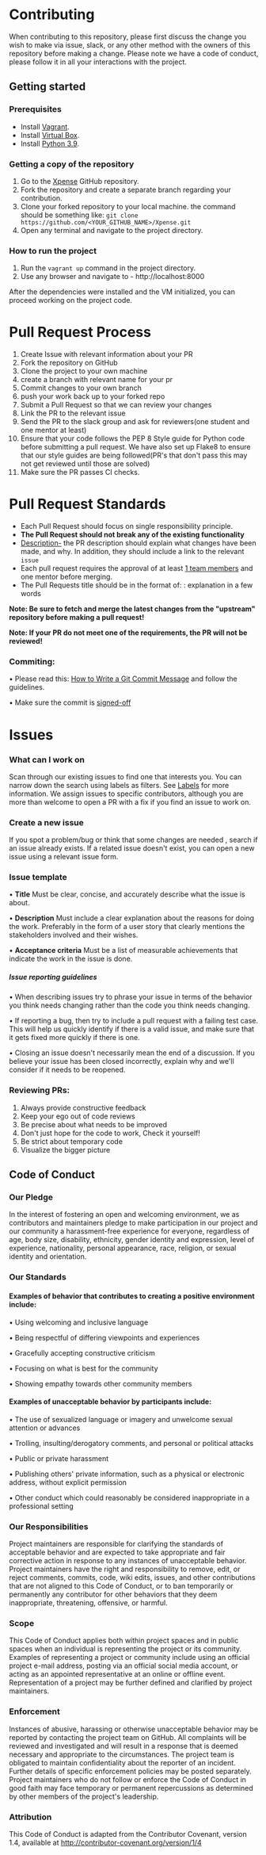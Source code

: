 # Contributing

When contributing to this repository, please first discuss the change you wish to make via issue, slack, or any other method with the owners of this repository before making a change.
Please note we have a code of conduct, please follow it in all your interactions with the project.

## Getting started

### Prerequisites

- Install [Vagrant](https://www.vagrantup.com/downloads).
- Install [Virtual Box](https://www.virtualbox.org/wiki/Downloads).
- Install [Python 3.9](https://www.python.org/downloads/).

### Getting a copy of the repository

1. Go to the [Xpense](https://github.com/redhat-beyond/Xpense) GitHub repository.
2. Fork the repository and create a separate branch regarding your contribution.
3. Clone your forked repository to your local machine. the command should be something like: `git clone https://github.com/<YOUR_GITHUB_NAME>/Xpense.git`
4. Open any terminal and navigate to the project directory.

### How to run the project

1. Run the `vagrant up` command in the project directory.
2. Use any browser and navigate to - http://localhost:8000

After the dependencies were installed and the VM initialized, you can proceed working on the project code.

# Pull Request Process

1. Create Issue with relevant information about your PR
2. Fork the repository on GitHub
3. Clone the project to your own machine
4. create a branch with relevant name for your pr
5. Commit changes to your own branch
6. push your work back up to your forked repo
7. Submit a Pull Request so that we can review your changes
8. Link the PR to the relevant issue
9. Send the PR to the slack group and ask for reviewers(one student and one mentor at least)
10. Ensure that your code follows the PEP 8 Style guide for Python code before submitting a pull request.
    We have also set up Flake8 to ensure that our style guides are being followed(PR's that don't pass this may not get reviewed until those are solved)
11. Make sure the PR passes CI checks.

# Pull Request Standards

- Each Pull Request should focus on single responsibility principle.
- **The Pull Request should not break any of the existing functionality**
- <ins>Description-</ins> the PR description should explain what changes have been made, and why. In addition, they should include a link to the relevant `issue`
- Each pull request requires the approval of at least <ins>1 team members</ins> and one mentor before merging.
- The Pull Requests title should be in the format of: <Component name>: explanation in a few words

**Note: Be sure to fetch and merge the latest changes from the "upstream" repository before making a pull request!**

**Note: If your PR do not meet one of the requirements, the PR will not be reviewed!**

### Commiting:

• Please read this: [How to Write a Git Commit Message](https://cbea.ms/git-commit/) and follow the guidelines.

• Make sure the commit is [signed-off](https://docs.pi-hole.net/guides/github/how-to-signoff/)

# Issues

### What can I work on

Scan through our existing issues to find one that interests you. You can narrow down the search using labels as filters. See
[Labels](https://docs.github.com/en/issues/using-labels-and-milestones-to-track-work/managing-labels) for more information. We assign issues to specific contributors, although you are more than welcome to open a PR with a fix if you find an issue to work on.

### Create a new issue

If you spot a problem/bug or think that some changes are needed , search if an issue already exists. If a related issue doesn't exist, you can open a new issue using a relevant issue form.

### Issue template

• **Title**
Must be clear, concise, and accurately describe what the issue is about.

• **Description**
Must include a clear explanation about the reasons for doing the work. Preferably in the form of a user story
that clearly mentions the stakeholders involved and their wishes.

• **Acceptance criteria**
Must be a list of measurable achievements that indicate the work in the issue is done.

##### Issue reporting guidelines

• When describing issues try to phrase your issue in terms of the behavior you think needs changing rather than the code you think needs changing.

• If reporting a bug, then try to include a pull request with a failing test case. This will help us quickly identify if there is a valid issue, and make sure that it gets fixed more quickly if there is one.

• Closing an issue doesn't necessarily mean the end of a discussion. If you believe your issue has been closed incorrectly, explain why and we'll consider if it needs to be reopened.

### Reviewing PRs:

1. Always provide constructive feedback
2. Keep your ego out of code reviews
3. Be precise about what needs to be improved
4. Don't just hope for the code to work, Check it yourself!
5. Be strict about temporary code
6. Visualize the bigger picture

## Code of Conduct

### Our Pledge

In the interest of fostering an open and welcoming environment, we as contributors and maintainers pledge to make participation in our project and our community a harassment-free experience for everyone, regardless of age, body size, disability, ethnicity, gender identity and expression, level of experience, nationality, personal appearance, race, religion, or sexual identity and orientation.

### Our Standards

#### Examples of behavior that contributes to creating a positive environment include:

• Using welcoming and inclusive language

• Being respectful of differing viewpoints and experiences

• Gracefully accepting constructive criticism

• Focusing on what is best for the community

• Showing empathy towards other community members

#### Examples of unacceptable behavior by participants include:

• The use of sexualized language or imagery and unwelcome sexual attention or advances

• Trolling, insulting/derogatory comments, and personal or political attacks

• Public or private harassment

• Publishing others' private information, such as a physical or electronic address, without explicit permission

• Other conduct which could reasonably be considered inappropriate in a professional setting

### Our Responsibilities

Project maintainers are responsible for clarifying the standards of acceptable behavior and are expected to take appropriate and fair corrective action in response to any instances of unacceptable behavior.
Project maintainers have the right and responsibility to remove, edit, or reject comments, commits, code, wiki edits, issues, and other contributions that are not aligned to this Code of Conduct, or to ban temporarily or permanently any contributor for other behaviors that they deem inappropriate, threatening, offensive, or harmful.

### Scope

This Code of Conduct applies both within project spaces and in public spaces when an individual is representing the project or its community. Examples of representing a project or community include using an official project e-mail address, posting via an official social media account, or acting as an appointed representative at an online or offline event. Representation of a project may be further defined and clarified by project maintainers.

### Enforcement

Instances of abusive, harassing or otherwise unacceptable behavior may be reported by contacting the project team on GitHub. All complaints will be reviewed and investigated and will result in a response that is deemed necessary and appropriate to the circumstances. The project team is obligated to maintain confidentiality about the reporter of an incident. Further details of specific enforcement policies may be posted separately.
Project maintainers who do not follow or enforce the Code of Conduct in good faith may face temporary or permanent repercussions as determined by other members of the project's leadership.

### Attribution

This Code of Conduct is adapted from the Contributor Covenant, version 1.4, available at http://contributor-covenant.org/version/1/4
